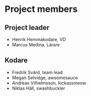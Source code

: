 # Project members

## Project leader

- Henrik Hemmakodare, VD
- Marcus Medina, Lärare

## Kodare

- Fredrik Svärd, team lead
- Megan Selvidge, awsomesauce
- Andreas Vilhelmsson, kickassmeow
- Niklas Häll, swashbuckler
